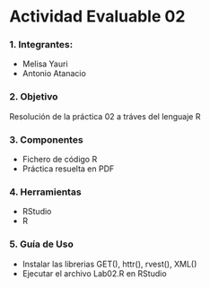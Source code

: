 # **Actividad Evaluable 02**

### **1. Integrantes:**
* Melisa Yauri
* Antonio Atanacio

### **2. Objetivo**
Resolución de la práctica 02 a tráves del lenguaje R

### **3. Componentes**

* Fichero de código R
* Práctica resuelta en PDF

###  **4. Herramientas**
 * RStudio
 * R
 
### **5. Guía de Uso**

* Instalar las librerias GET(), httr(), rvest(), XML() 
* Ejecutar el archivo Lab02.R en RStudio
